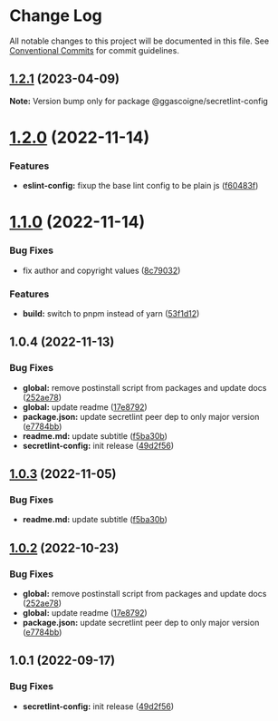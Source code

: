 # Change Log

All notable changes to this project will be documented in this file.
See [Conventional Commits](https://conventionalcommits.org) for commit guidelines.

## [1.2.1](https://github.com/ggascoigne/shareable-configs/compare/@ggascoigne/secretlint-config@1.2.0...@ggascoigne/secretlint-config@1.2.1) (2023-04-09)

**Note:** Version bump only for package @ggascoigne/secretlint-config

# [1.2.0](https://github.com/ggascoigne/shareable-configs/compare/@ggascoigne/secretlint-config@1.1.0...@ggascoigne/secretlint-config@1.2.0) (2022-11-14)

### Features

- **eslint-config:** fixup the base lint config to be plain js ([f60483f](https://github.com/ggascoigne/shareable-configs/commit/f60483f30f8012829c9ae13feb1d80d2a159c963))

# [1.1.0](https://github.com/ggascoigne/shareable-configs/compare/@ggascoigne/secretlint-config@1.0.4...@ggascoigne/secretlint-config@1.1.0) (2022-11-14)

### Bug Fixes

- fix author and copyright values ([8c79032](https://github.com/ggascoigne/shareable-configs/commit/8c79032a96db2bfe8b6db057751e78b0dfa52c7e))

### Features

- **build:** switch to pnpm instead of yarn ([53f1d12](https://github.com/ggascoigne/shareable-configs/commit/53f1d12bd3ab399e096d47a7909bf6e55f9dcabd))

## 1.0.4 (2022-11-13)

### Bug Fixes

- **global:** remove postinstall script from packages and update docs ([252ae78](https://github.com/ggascoigne/shareable-configs/commit/252ae787ec89902f130ee28d2af63255fdfabb4d))
- **global:** update readme ([17e8792](https://github.com/ggascoigne/shareable-configs/commit/17e879243244bf28136e24deef02522147abe451))
- **package.json:** update secretlint peer dep to only major version ([e7784bb](https://github.com/ggascoigne/shareable-configs/commit/e7784bbc6aab4759704eff5839d92ed9a7e62193))
- **readme.md:** update subtitle ([f5ba30b](https://github.com/ggascoigne/shareable-configs/commit/f5ba30bbc07640e51612ac490af98c8133850d98))
- **secretlint-config:** init release ([49d2f56](https://github.com/ggascoigne/shareable-configs/commit/49d2f5634ea3c59fc8084ce0597729d95a4c0c5c))

## [1.0.3](https://github.com/ggascoigne/shareable-configs/compare/@ggascoigne/secretlint-config@1.0.2...@ggascoigne/secretlint-config@1.0.3) (2022-11-05)

### Bug Fixes

- **readme.md:** update subtitle ([f5ba30b](https://github.com/ggascoigne/shareable-configs/commit/f5ba30bbc07640e51612ac490af98c8133850d98))

## [1.0.2](https://github.com/ggascoigne/shareable-configs/compare/@ggascoigne/secretlint-config@1.0.1...@ggascoigne/secretlint-config@1.0.2) (2022-10-23)

### Bug Fixes

- **global:** remove postinstall script from packages and update docs ([252ae78](https://github.com/ggascoigne/shareable-configs/commit/252ae787ec89902f130ee28d2af63255fdfabb4d))
- **global:** update readme ([17e8792](https://github.com/ggascoigne/shareable-configs/commit/17e879243244bf28136e24deef02522147abe451))
- **package.json:** update secretlint peer dep to only major version ([e7784bb](https://github.com/ggascoigne/shareable-configs/commit/e7784bbc6aab4759704eff5839d92ed9a7e62193))

## 1.0.1 (2022-09-17)

### Bug Fixes

- **secretlint-config:** init release ([49d2f56](https://github.com/ggascoigne/shareable-configs/commit/49d2f5634ea3c59fc8084ce0597729d95a4c0c5c))
